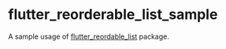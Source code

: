 # flutter_reorderable_list_sample

A sample usage of [flutter_reordable_list](https://pub.dartlang.org/packages/flutter_reorderable_list) package.

